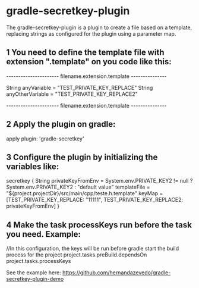 # gradle-secretkey-plugin
The gradle-secretkey-plugin is a plugin to create a file based on a template, replacing strings as configured for the plugin using a parameter map.

## 1 You  need to define the template file with extension ".template" on you code like this:

---------------------- filename.extension.template ---------------

String anyVariable = "TEST_PRIVATE_KEY_REPLACE"
String anyOtherVariable = "TEST_PRIVATE_KEY_REPLACE2"

---------------------- filename.extension.template ---------------

## 2 Apply the plugin on gradle:
apply plugin: 'gradle-secretkey'

## 3 Configure the plugin by initializing the variables like: 

secretkey {
    String privateKeyFromEnv = System.env.PRIVATE_KEY2 != null ? System.env.PRIVATE_KEY2 : "default value"
    templateFile = "${project.projectDir}/src/main/cpp/teste.h.template"
    keyMap = [TEST_PRIVATE_KEY_REPLACE: "11111", TEST_PRIVATE_KEY_REPLACE2: privateKeyFromEnv]
}

## 4 Make the task processKeys run before the task you need. Example: 

//In this configuration, the keys will be  run before gradle start the build process for the project
project.tasks.preBuild.dependsOn project.tasks.processKeys

See the example here: https://github.com/hernandazevedo/gradle-secretkey-plugin-demo
